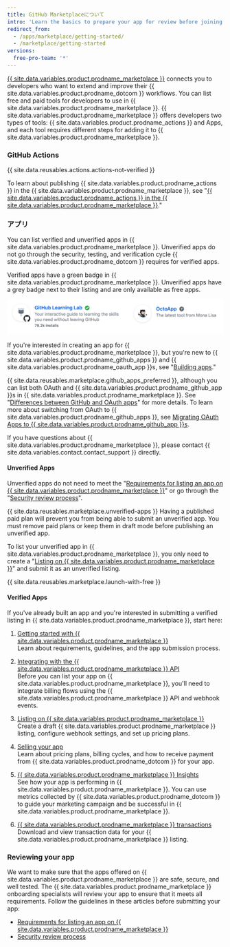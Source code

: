 ```yaml
---
title: GitHub Marketplaceについて
intro: 'Learn the basics to prepare your app for review before joining {{ site.data.variables.product.prodname_marketplace }}.'
redirect_from:
  - /apps/marketplace/getting-started/
  - /marketplace/getting-started
versions:
  free-pro-team: '*'
---
```


[{{ site.data.variables.product.prodname_marketplace }}](https://github.com/marketplace) connects you to developers who want to extend and improve their {{ site.data.variables.product.prodname_dotcom }} workflows. You can list free and paid tools for developers to use in {{ site.data.variables.product.prodname_marketplace }}. {{ site.data.variables.product.prodname_marketplace }} offers developers two types of tools: {{ site.data.variables.product.prodname_actions }} and Apps, and each tool requires different steps for adding it to {{ site.data.variables.product.prodname_marketplace }}.

### GitHub Actions

{{ site.data.reusables.actions.actions-not-verified }}

To learn about publishing {{ site.data.variables.product.prodname_actions }} in the {{ site.data.variables.product.prodname_marketplace }}, see "[{{ site.data.variables.product.prodname_actions }} in the {{ site.data.variables.product.prodname_marketplace }}](/marketplace/actions/)."

### アプリ

You can list verified and unverified apps in {{ site.data.variables.product.prodname_marketplace }}. Unverified apps do not go through the security, testing, and verification cycle {{ site.data.variables.product.prodname_dotcom }} requires for verified apps.

Verified apps have a green badge in {{ site.data.variables.product.prodname_marketplace }}. Unverified apps have a grey badge next to their listing and are only available as free apps.

![Green verified and grey unverified badge](/assets/images/marketplace/marketplace_verified_badges.png)

If you're interested in creating an app for {{ site.data.variables.product.prodname_marketplace }}, but you're new to {{ site.data.variables.product.prodname_github_apps }} and {{ site.data.variables.product.prodname_oauth_app }}s, see "[Building apps](/apps/)."

{{ site.data.reusables.marketplace.github_apps_preferred }}, although you can list both OAuth and {{ site.data.variables.product.prodname_github_app }}s in {{ site.data.variables.product.prodname_marketplace }}. See "[Differences between GitHub and OAuth apps](/apps/differences-between-apps/)" for more details. To learn more about switching from OAuth to {{ site.data.variables.product.prodname_github_apps }}, see [Migrating OAuth Apps to {{ site.data.variables.product.prodname_github_app }}s](/apps/migrating-oauth-apps-to-github-apps/).

If you have questions about {{ site.data.variables.product.prodname_marketplace }}, please contact {{ site.data.variables.contact.contact_support }} directly.

#### Unverified Apps

Unverified apps do not need to meet the "[Requirements for listing an app on {{ site.data.variables.product.prodname_marketplace }}](/marketplace/getting-started/requirements-for-listing-an-app-on-github-marketplace/)" or go through the "[Security review process](/marketplace/getting-started/security-review-process/)".

{{ site.data.reusables.marketplace.unverified-apps }} Having a published paid plan will prevent you from being able to submit an unverified app. You must remove paid plans or keep them in draft mode before publishing an unverified app.

To list your unverified app in {{ site.data.variables.product.prodname_marketplace }}, you only need to create a "[Listing on {{ site.data.variables.product.prodname_marketplace }}](/marketplace/listing-on-github-marketplace/)" and submit it as an unverified listing.

{{ site.data.reusables.marketplace.launch-with-free }}

#### Verified Apps

If you've already built an app and you're interested in submitting a verified listing in {{ site.data.variables.product.prodname_marketplace }}, start here:

1. [Getting started with {{ site.data.variables.product.prodname_marketplace }}](/marketplace/getting-started/)<br/>Learn about requirements, guidelines, and the app submission process.

1. [Integrating with the {{ site.data.variables.product.prodname_marketplace }} API](/marketplace/integrating-with-the-github-marketplace-api/)<br/>Before you can list your app on {{ site.data.variables.product.prodname_marketplace }}, you'll need to integrate billing flows using the {{ site.data.variables.product.prodname_marketplace }} API and webhook events.

1. [Listing on {{ site.data.variables.product.prodname_marketplace }}](/marketplace/listing-on-github-marketplace/) <br/>Create a draft {{ site.data.variables.product.prodname_marketplace }} listing, configure webhook settings, and set up pricing plans.

1. [Selling your app](/marketplace/selling-your-app/)<br/>Learn about pricing plans, billing cycles, and how to receive payment from {{ site.data.variables.product.prodname_dotcom }} for your app.

1. [{{ site.data.variables.product.prodname_marketplace }} Insights](/marketplace/github-marketplace-insights/)<br/>See how your app is performing in {{ site.data.variables.product.prodname_marketplace }}. You can use metrics collected by {{ site.data.variables.product.prodname_dotcom }} to guide your marketing campaign and  be successful in {{ site.data.variables.product.prodname_marketplace }}.

1. [{{ site.data.variables.product.prodname_marketplace }} transactions](/marketplace/github-marketplace-transactions/)<br/>Download and view transaction data for your {{ site.data.variables.product.prodname_marketplace }} listing.

### Reviewing your app

We want to make sure that the apps offered on {{ site.data.variables.product.prodname_marketplace }} are safe, secure, and well tested. The {{ site.data.variables.product.prodname_marketplace }} onboarding specialists will review your app to ensure that it meets all requirements. Follow the guidelines in these articles before submitting your app:


* [Requirements for listing an app on {{ site.data.variables.product.prodname_marketplace }}](/marketplace/getting-started/requirements-for-listing-an-app-on-github-marketplace/)
* [Security review process](/marketplace/getting-started/security-review-process/)
